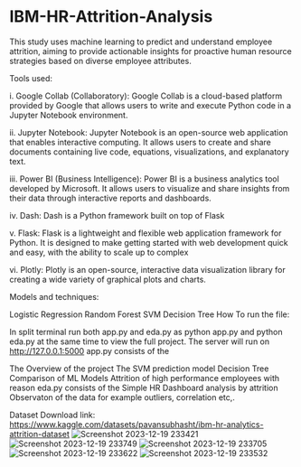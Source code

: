 # IBM-HR-Attrition-Analysis
This study uses machine learning to predict and understand employee attrition, aiming to provide actionable insights for proactive human resource strategies based on diverse employee attributes.

Tools used:

i. Google Collab (Collaboratory): Google Collab is a cloud-based platform provided by Google that allows users to write and execute Python code in a Jupyter Notebook environment.

ii. Jupyter Notebook: Jupyter Notebook is an open-source web application that enables interactive computing. It allows users to create and share documents containing live code, equations, visualizations, and explanatory text.

iii. Power BI (Business Intelligence): Power BI is a business analytics tool developed by Microsoft. It allows users to visualize and share insights from their data through interactive reports and dashboards.

iv. Dash: Dash is a Python framework built on top of Flask

v. Flask: Flask is a lightweight and flexible web application framework for Python. It is designed to make getting started with web development quick and easy, with the ability to scale up to complex

vi. Plotly: Plotly is an open-source, interactive data visualization library for creating a wide variety of graphical plots and charts.

Models and techniques:

Logistic Regression
Random Forest
SVM
Decision Tree
How To run the file:

In split terminal run both app.py and eda.py as python app.py and python eda.py at the same time to view the full project.
The server will run on http://127.0.0.1:5000
app.py consists of the

The Overview of the project
The SVM prediction model
Decision Tree
Comparison of ML Models
Attrition of high performance employees with reason eda.py consists of the
Simple HR Dashboard analysis by attrition
Observaton of the data for example outliers, correlation etc,.

Dataset Download link: https://www.kaggle.com/datasets/pavansubhasht/ibm-hr-analytics-attrition-dataset
![Screenshot 2023-12-19 233421](https://github.com/Sudeep1911/Meriskill-Hr-Dashboard/assets/94963247/45992077-a84d-49d0-8aff-8ea499cbaadd)
![Screenshot 2023-12-19 233749](https://github.com/Sudeep1911/Meriskill-Hr-Dashboard/assets/94963247/e08c5e0e-0c9e-4572-a6d0-9a67af5ae551)
![Screenshot 2023-12-19 233705](https://github.com/Sudeep1911/Meriskill-Hr-Dashboard/assets/94963247/76676059-8b68-4407-a137-53f342bc555f)
![Screenshot 2023-12-19 233622](https://github.com/Sudeep1911/Meriskill-Hr-Dashboard/assets/94963247/a165c129-57f9-4f49-b8d8-c0988c9bed1a)
![Screenshot 2023-12-19 233532](https://github.com/Sudeep1911/Meriskill-Hr-Dashboard/assets/94963247/38239570-ba08-42e5-9979-e6c03539f5b2)
